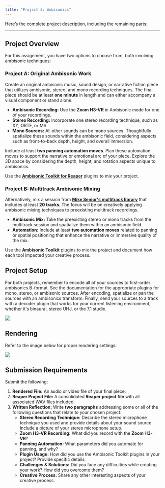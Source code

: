 ```yaml
---
title: "Project 3: Ambisonics"
---
```

Here’s the complete project description, including the remaining parts:

---

## Project Overview

For this assignment, you have two options to choose from, both involving ambisonic techniques:

### **Project A: Original Ambisonic Work**

Create an original ambisonic music, sound design, or narrative fiction piece that utilizes ambisonic, stereo, and mono recording techniques. The final piece should be at least **one minute** in length and can either accompany a visual component or stand alone.

- **Ambisonic Recording:** Use the **Zoom H3-VR** in Ambisonic mode for one of your recordings.
- **Stereo Recording:** Incorporate one stereo recording technique, such as XY, ORTF, or MS.
- **Mono Sources:** All other sounds can be mono sources. Thoughtfully spatialize these sounds within the ambisonic field, considering aspects such as front-to-back depth, height, and overall immersion.

Include at least **two panning automation moves**. Plan these automation moves to support the narrative or emotional arc of your piece. Explore the 3D space by considering the depth, height, and rotation aspects unique to ambisonics.

Use the **[Ambisonic Toolkit for Reaper](https://www.ambisonictoolkit.net/download/reaper/)** plugins to mix your project.

### **Project B: Multitrack Ambisonic Mixing**

Alternatively, mix a session from [**Mike Senior's multitrack library**](https://www.cambridge-mt.com/ms/mtk/) that includes at least **20 tracks**. The focus will be on creatively applying ambisonic mixing techniques to preexisting multitrack recordings.

- **Ambisonic Mix:** Take the preexisting stereo or mono tracks from the multitrack session and spatialize them within an ambisonic field.
- **Automation:** Include at least **two automation moves** related to panning or spatial positioning that enhance the narrative or immersive quality of the mix.

Use the **Ambisonic Toolkit** plugins to mix the project and document how each tool impacted your creative process.

## Project Setup

For both projects, remember to encode all of your sources to first-order ambisonics B-format. See the documentation for the appropriate plugins for mono, stereo, or ambisonic sources. After encoding, spatialize or pan the sources with an ambisonics transform. Finally, send your sources to a track with a decoder plugin that works for your current listening environment, whether it's binaural, stereo UHJ, or the 7.1 studio.

![](https://depts.washington.edu/dxscdoc/Help/Tutorials/atknetwork.png)

## Rendering

Refer to the image below for proper rendering settings:

![](../render-ambisonics.png)

## Submission Requirements

Submit the following:

1. **Rendered File:** An audio or video file of your final piece.
2. **Reaper Project File:** A consolidated **Reaper project file** with all associated WAV files included.
3. **Written Reflection:** Write **two paragraphs** addressing some or all of the following questions that relate to your chosen project:
   - **Stereo Recording Technique:** Describe the stereo microphone technique you used and provide details about your sound source. Include a picture of your stereo microphone setup.
   - **Zoom H3-VR Recording:** What did you record with the **Zoom H3-VR**?
   - **Panning Automation:** What parameters did you automate for panning, and why?
   - **Plugin Usage:** How did you use the Ambisonic Toolkit plugins in your project? Provide specific details.
   - **Challenges & Solutions:** Did you face any difficulties while creating your work? How did you overcome them?
   - **Creative Process:** Share any other interesting aspects of your creative process.

